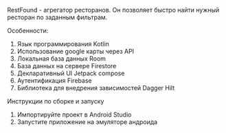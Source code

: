 RestFound - агрегатор ресторанов. Он позволяет быстро найти нужный ресторан по заданным фильтрам.

Особенности:
1. Язык программирования Kotlin
2. Использование google карты через API
3. Локальная база данных Room
4. База данных на сервере Firestore
5. Декларативный UI Jetpack compose
6. Аутентификация Firebase
7. Библиотека для внедрения зависимостей Dagger Hilt

Инструкции по сборке и запуску
1. Импортируйте проект в Android Studio
2. Запустите приложение на эмуляторе андроида
